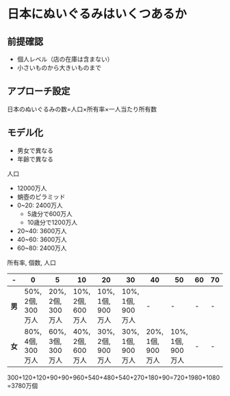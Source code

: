 # 日本にぬいぐるみはいくつあるか

## 前提確認
- 個人レベル（店の在庫は含まない）
- 小さいものから大きいものまで

## アプローチ設定
日本のぬいぐるみの数=人口×所有率×一人当たり所有数

## モデル化
- 男女で異なる
- 年齢で異なる

人口
- 12000万人
- 蛸壺のピラミッド
- 0~20: 2400万人
  - 5歳分で600万人
  - 10歳分で1200万人
- 20~40: 3600万人
- 40~60: 3600万人
- 60~80: 2400万人  

所有率, 個数, 人口

| **-**  | **0**             | **5**             | **10**            | **20**            | **30**            | **40**            | **50**            | **60** | **70** |
|--------|-------------------|-------------------|-------------------|-------------------|-------------------|-------------------|-------------------|--------|--------|
| **男** | 50%, 2個, 300万人 | 20%, 2個, 300万人 | 10%, 2個, 600万人 | 10%, 1個, 900万人 | 10%, 1個, 900万人 | -                 | -                 | -      | -      |
| **女** | 80%, 4個, 300万人 | 60%, 3個, 300万人 | 40%, 2個, 600万人 | 30%, 2個, 900万人 | 30%, 1個, 900万人 | 20%, 1個, 900万人 | 10%, 1個, 900万人 | -      | -      |

300+120+120+90+90+960+540+480+540+270+180+90=720+1980+1080=3780万個
